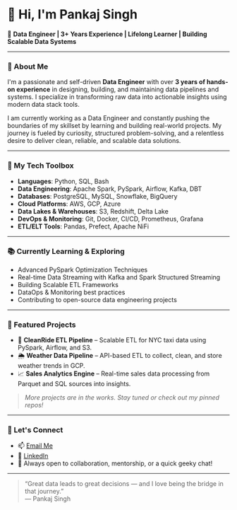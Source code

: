 # 👋 Hi, I'm Pankaj Singh

🚀 **Data Engineer | 3+ Years Experience | Lifelong Learner | Building Scalable Data Systems**

---

### 🧠 About Me

I'm a passionate and self-driven **Data Engineer** with over **3 years of hands-on experience** in designing, building, and maintaining data pipelines and systems. I specialize in transforming raw data into actionable insights using modern data stack tools.

I am currently working as a Data Engineer and constantly pushing the boundaries of my skillset by learning and building real-world projects. My journey is fueled by curiosity, structured problem-solving, and a relentless desire to deliver clean, reliable, and scalable data solutions.

---

### 💼 My Tech Toolbox

- **Languages**: Python, SQL, Bash
- **Data Engineering**: Apache Spark, PySpark, Airflow, Kafka, DBT
- **Databases**: PostgreSQL, MySQL, Snowflake, BigQuery
- **Cloud Platforms**: AWS, GCP, Azure
- **Data Lakes & Warehouses**: S3, Redshift, Delta Lake
- **DevOps & Monitoring**: Git, Docker, CI/CD, Prometheus, Grafana
- **ETL/ELT Tools**: Pandas, Prefect, Apache NiFi

---

### 📚 Currently Learning & Exploring

- Advanced PySpark Optimization Techniques
- Real-time Data Streaming with Kafka and Spark Structured Streaming
- Building Scalable ETL Frameworks
- DataOps & Monitoring best practices
- Contributing to open-source data engineering projects

---

### 📂 Featured Projects

- 🔁 **CleanRide ETL Pipeline** – Scalable ETL for NYC taxi data using PySpark, Airflow, and S3.
- 🌦️ **Weather Data Pipeline** – API-based ETL to collect, clean, and store weather trends in GCP.
- 📈 **Sales Analytics Engine** – Real-time sales data processing from Parquet and SQL sources into insights.

> *More projects are in the works. Stay tuned or check out my pinned repos!*

---

### 📢 Let's Connect

- 📫 [Email Me](mailto:pankajaswal2018@gmail.com)
- 💼 [LinkedIn]([https://linkedin.com/in/yourprofile](https://www.linkedin.com/in/pankaj-singh-9a46a61b3/))
- 🔄 Always open to collaboration, mentorship, or a quick geeky chat!

---

> “Great data leads to great decisions — and I love being the bridge in that journey.”  
> — Pankaj Singh

